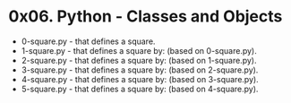 # 0x06. Python - Classes and Objects

- 0-square.py - that defines a square.
- 1-square.py - that defines a square by: (based on 0-square.py).
- 2-square.py - that defines a square by: (based on 1-square.py).
- 3-square.py - that defines a square by: (based on 2-square.py).
- 4-square.py - that defines a square by: (based on 3-square.py).
- 5-square.py - that defines a square by: (based on 4-square.py).